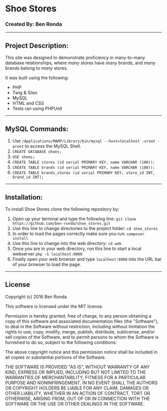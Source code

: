 # Shoe Stores
### Created By: Ben Ronda
***
## Project Description:
This site was designed to demonstrate proficiency in many-to-many database relationships, where *many* stores have *many* brands, and *many* brands belong to *many* stores.

It was built using the following:
* PHP
* Twig & Silex
* MySQL
* HTML and CSS
* Tests ran using PHPUnit

***
## MySQL Commands:
1. Use `/Applications/MAMP/Library/bin/mysql --host=localhost -uroot -proot` to access the MySQL Shell.
2. `CREATE DATABASE shoes;`
3. `USE shoes;`
4. `CREATE TABLE stores (id serial PRIMARY KEY, name VARCHAR (100));`
5. `CREATE TABLE brands (id serial PRIMARY KEY, name VARCHAR (100));`
6. `CREATE TABLE brands_stores (id serial PRIMARY KEY, store_id INT, brand_id INT);`

***
## Installation:
To install Shoe Stores clone the following repository by:
1. Open up your terminal and type the following line:
`git clone https://github.com/ben-ronda/shoe_stores.git`
2. Use this line to change directories to the project folder: `cd shoe_stores`
3. In order to load the pages correctly make sure you run: `composer install`
3. Use this line to change into the web directory: `cd web`
4. Once you are in your web directory, run this line to start a local webserver `php -S localhost:8000`
5. Finally open your web browser and type `localhost:8000` into the URL bar of your browser to load the page.
***
## License
Copyright (c) 2016 Ben Ronda

This software is licensed under the MIT license.

Permission is hereby granted, free of charge, to any person obtaining a copy of this software and associated documentation files (the "Software"), to deal in the Software without restriction, including without limitation the rights to use, copy, modify, merge, publish, distribute, sublicense, and/or sell copies of the Software, and to permit persons to whom the Software is furnished to do so, subject to the following conditions:

The above copyright notice and this permission notice shall be included in all copies or substantial portions of the Software.

THE SOFTWARE IS PROVIDED "AS IS", WITHOUT WARRANTY OF ANY KIND, EXPRESS OR IMPLIED, INCLUDING BUT NOT LIMITED TO THE WARRANTIES OF MERCHANTABILITY, FITNESS FOR A PARTICULAR PURPOSE AND NONINFRINGEMENT. IN NO EVENT SHALL THE AUTHORS OR COPYRIGHT HOLDERS BE LIABLE FOR ANY CLAIM, DAMAGES OR OTHER LIABILITY, WHETHER IN AN ACTION OF CONTRACT, TORT OR OTHERWISE, ARISING FROM, OUT OF OR IN CONNECTION WITH THE SOFTWARE OR THE USE OR OTHER DEALINGS IN THE SOFTWARE.
